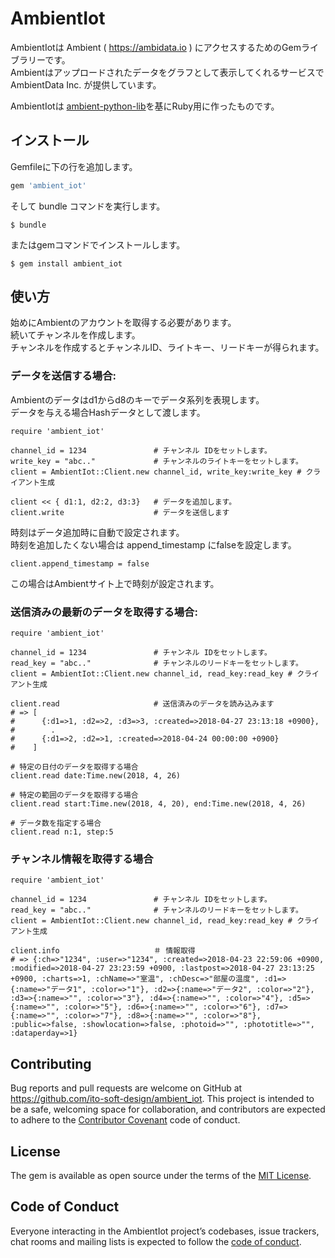 # AmbientIot

AmbientIotは Ambient ( https://ambidata.io ) にアクセスするためのGemライブラリーです。  
Ambientはアップロードされたデータをグラフとして表示してくれるサービスでAmbientData Inc. が提供しています。  

AmbientIotは [ambient-python-lib](https://github.com/AmbientDataInc/ambient-python-lib)を基にRuby用に作ったものです。

## インストール

Gemfileに下の行を追加します。

```ruby
gem 'ambient_iot'
```

そして bundle コマンドを実行します。

    $ bundle

またはgemコマンドでインストールします。

    $ gem install ambient_iot

## 使い方

始めにAmbientのアカウントを取得する必要があります。  
続いてチャンネルを作成します。  
チャンネルを作成するとチャンネルID、ライトキー、リードキーが得られます。

### データを送信する場合:

Ambientのデータはd1からd8のキーでデータ系列を表現します。  
データを与える場合Hashデータとして渡します。

    require 'ambient_iot'

    channel_id = 1234               # チャンネル IDをセットします。
    write_key = "abc.."             # チャンネルのライトキーをセットします。
    client = AmbientIot::Client.new channel_id, write_key:write_key # クライアント生成

    client << { d1:1, d2:2, d3:3}   # データを追加します。
    client.write                    # データを送信します

時刻はデータ追加時に自動で設定されます。  
時刻を追加したくない場合は append_timestamp にfalseを設定します。  

    client.append_timestamp = false

この場合はAmbientサイト上で時刻が設定されます。


### 送信済みの最新のデータを取得する場合:

    require 'ambient_iot'

    channel_id = 1234               # チャンネル IDをセットします。
    read_key = "abc.."              # チャンネルのリードキーをセットします。
    client = AmbientIot::Client.new channel_id, read_key:read_key # クライアント生成

    client.read                     # 送信済みのデータを読み込みます
    # => [
    #      {:d1=>1, :d2=>2, :d3=>3, :created=>2018-04-27 23:13:18 +0900},
    #        .
    #      {:d1=>2, :d2=>1, :created=>2018-04-24 00:00:00 +0900}
    #    ]

    # 特定の日付のデータを取得する場合
    client.read date:Time.new(2018, 4, 26)

    # 特定の範囲のデータを取得する場合
    client.read start:Time.new(2018, 4, 20), end:Time.new(2018, 4, 26)

    # データ数を指定する場合
    client.read n:1, step:5

### チャンネル情報を取得する場合

    require 'ambient_iot'

    channel_id = 1234               # チャンネル IDをセットします。
    read_key = "abc.."              # チャンネルのリードキーをセットします。
    client = AmbientIot::Client.new channel_id, read_key:read_key # クライアント生成

    client.info                     ＃ 情報取得
    # => {:ch=>"1234", :user=>"1234", :created=>2018-04-23 22:59:06 +0900, :modified=>2018-04-27 23:23:59 +0900, :lastpost=>2018-04-27 23:13:25 +0900, :charts=>1, :chName=>"室温", :chDesc=>"部屋の温度", :d1=>{:name=>"データ1", :color=>"1"}, :d2=>{:name=>"データ2", :color=>"2"}, :d3=>{:name=>"", :color=>"3"}, :d4=>{:name=>"", :color=>"4"}, :d5=>{:name=>"", :color=>"5"}, :d6=>{:name=>"", :color=>"6"}, :d7=>{:name=>"", :color=>"7"}, :d8=>{:name=>"", :color=>"8"}, :public=>false, :showlocation=>false, :photoid=>"", :phototitle=>"", :dataperday=>1}


## Contributing

Bug reports and pull requests are welcome on GitHub at https://github.com/ito-soft-design/ambient_iot. This project is intended to be a safe, welcoming space for collaboration, and contributors are expected to adhere to the [Contributor Covenant](http://contributor-covenant.org) code of conduct.

## License

The gem is available as open source under the terms of the [MIT License](https://opensource.org/licenses/MIT).

## Code of Conduct

Everyone interacting in the AmbientIot project’s codebases, issue trackers, chat rooms and mailing lists is expected to follow the [code of conduct](https://github.com/ito-soft-design/ambient_iot/blob/master/CODE_OF_CONDUCT.md).
